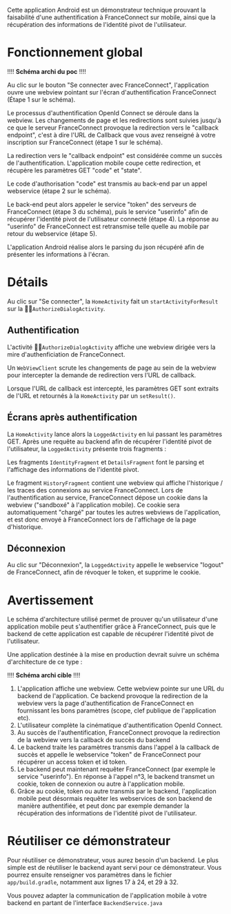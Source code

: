 Cette application Android est un démonstrateur technique prouvant la faisabilité d'une authentification à FranceConnect sur mobile, ainsi que la récupération des informations de l'identité pivot de l'utilisateur.

# Fonctionnement global
!!!! **Schéma archi du poc** !!!!

Au clic sur le bouton "Se connecter avec FranceConnect", l'application ouvre une webview pointant sur l'écran d'authentification FranceConnect (Étape 1 sur le schéma).

Le processus d'authentification OpenId Connect se déroule dans la webview. Les changements de page et les redirections sont suivies jusqu'à ce que le serveur FranceConnect provoque la redirection vers le "callback endpoint", c'est à dire l'URL de Callback que vous avez renseigné à votre inscription sur FranceConnect (étape 1 sur le schéma).

La redirection vers le "callback endpoint" est considérée comme un succès de l'authentification. L'application mobile coupe cette redirection, et récupère les paramètres GET "code" et "state".

Le code d'authorisation "code" est transmis au back-end par un appel webservice (étape 2 sur le schéma).

Le back-end peut alors appeler le service "token" des serveurs de FranceConnect (étape 3 du schéma), puis le service "userinfo" afin de récupérer l'identité pivot de l'utilisateur connecté (étape 4). La réponse au "userinfo" de FranceConnect est retransmise telle quelle au mobile par retour du webservice (étape 5).

L'application Android réalise alors le parsing du json récupéré afin de présenter les informations à l'écran.

# Détails
Au clic sur "Se connecter", la `HomeActivity` fait un `startActivityForResult` sur la `AuthorizeDialogActivity`.

## Authentification
L'activité `AuthorizeDialogActivity` affiche une webview dirigée vers la mire d'authenficiation de FranceConnect.

Un `WebViewClient` scrute les changements de page au sein de la webview pour intercepter la demande de redirection vers l'URL de callback.

Lorsque l'URL de callback est intercepté, les paramètres GET sont extraits de l'URL et retournés à la `HomeActivity` par un `setResult()`.

## Écrans après authentification
La `HomeActivity` lance alors la `LoggedActivity` en lui passant les paramètres GET. Après une requête au backend afin de récupérer l'identité pivot de l'utilisateur, la `LoggedActivity` présente trois fragments :

Les fragments `IdentityFragment` et `DetailsFragment` font le parsing et l'affichage des informations de l'identité pivot.

Le fragment `HistoryFragment` contient une webview qui affiche l'historique / les traces des connexions au service FranceConnect. Lors de l'authentification au service, FranceConnect dépose un cookie dans la webview ("sandboxé" à l'application mobile). Ce cookie sera automatiquement "chargé" par toutes les autres webviews de l'application, et est donc envoyé à FranceConnect lors de l'affichage de la page d'historique.

## Déconnexion
Au clic sur "Déconnexion", la `LoggedActivity` appelle le webservice "logout" de FranceConnect, afin de révoquer le token, et supprime le cookie.

# Avertissement
Le schéma d'architecture utilisé permet de prouver qu'un utilisateur d'une application mobile peut s'authentifier grâce à FranceConnect, puis que le backend de cette application est capable de récupérer l'identité pivot de l'utilisateur.

Une application destinée à la mise en production devrait suivre un schéma d'architecture de ce type :

!!!! **Schéma archi cible** !!!!

1. L'application affiche une webview. Cette webview pointe sur une URL du backend de l'application. Ce backend provoque la redirection de la webview vers la page d'authentification de FranceConnect en fournissant les bons paramètres (scope, clef publique de l'application etc).
2. L'utilisateur complète la cinématique d'authentification OpenId Connect.
3. Au succès de l'authentification, FranceConnect provoque la redirection de la webview vers la callback de succès du backend
4. Le backend traite les paramètres transmis dans l'appel à la callback de succès et appelle le webservice "token" de FranceConnect pour récupérer un access token et id token.
5. Le backend peut maintenant requêter FranceConnect (par exemple le service "userinfo"). En réponse à l'appel n°3, le backend transmet un cookie, token de connexion ou autre à l'application mobile.
6. Grâce au cookie, token ou autre transmis par le backend, l'application mobile peut désormais requêter les webservices de son backend de manière authentifiée, et peut donc par exemple demander la récupération des informations de l'identité pivot de l'utilisateur.

# Réutiliser ce démonstrateur
Pour réutiliser ce démonstrateur, vous aurez besoin d'un backend. Le plus simple est de réutiliser le backend ayant servi pour ce démonstrateur. Vous pourrez ensuite renseigner vos paramètres dans le fichier `app/build.gradle`, notamment aux lignes 17 à 24, et 29 à 32.

Vous pouvez adapter la communication de l'application mobile à votre backend en partant de l'interface `BackendService.java`